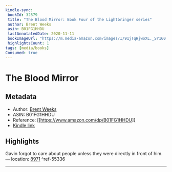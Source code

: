 ```yaml
---
kindle-sync:
 bookId: 32579
 title: "The Blood Mirror: Book Four of the Lightbringer series"
 author: Brent Weeks
 asin: B01FG1HHDU
 lastAnnotatedDate: 2020-11-11
 bookImageUrl: "https://m.media-amazon.com/images/I/91jTqHjwoXL._SY160.jpg"
 highlightsCount: 1
tags: [media/books]
Consumed: true
---
```

# The Blood Mirror
## Metadata
* Author: [Brent Weeks](https://www.amazon.com/Brent-Weeks/e/B004N1S4QY/ref=dp_byline_cont_ebooks_1)
* ASIN: B01FG1HHDU
* Reference: [[https://www.amazon.com/dp/B01FG1HHDU]]
* [Kindle link](kindle://book?action=open&asin=B01FG1HHDU)

## Highlights
Gavin forgot to care about people unless they were directly in front of him. — location: [8971](kindle://book?action=open&asin=B01FG1HHDU&location=8971) ^ref-55336

---